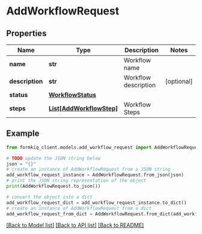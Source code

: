 # AddWorkflowRequest


## Properties

Name | Type | Description | Notes
------------ | ------------- | ------------- | -------------
**name** | **str** | Workflow name | 
**description** | **str** | Workflow description | [optional] 
**status** | [**WorkflowStatus**](WorkflowStatus.md) |  | 
**steps** | [**List[AddWorkflowStep]**](AddWorkflowStep.md) | Workflow Steps | 

## Example

```python
from formkiq_client.models.add_workflow_request import AddWorkflowRequest

# TODO update the JSON string below
json = "{}"
# create an instance of AddWorkflowRequest from a JSON string
add_workflow_request_instance = AddWorkflowRequest.from_json(json)
# print the JSON string representation of the object
print(AddWorkflowRequest.to_json())

# convert the object into a dict
add_workflow_request_dict = add_workflow_request_instance.to_dict()
# create an instance of AddWorkflowRequest from a dict
add_workflow_request_from_dict = AddWorkflowRequest.from_dict(add_workflow_request_dict)
```
[[Back to Model list]](../README.md#documentation-for-models) [[Back to API list]](../README.md#documentation-for-api-endpoints) [[Back to README]](../README.md)


